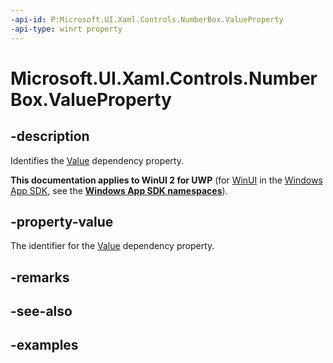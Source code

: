 ```yaml
---
-api-id: P:Microsoft.UI.Xaml.Controls.NumberBox.ValueProperty
-api-type: winrt property
---
```


# Microsoft.UI.Xaml.Controls.NumberBox.ValueProperty

<!--
public static Windows.UI.Xaml.DependencyProperty ValueProperty { get; }
-->

## -description

Identifies the [Value](numberbox_value.md) dependency property.

**This documentation applies to WinUI 2 for UWP** (for [WinUI](/windows/apps/winui/winui3/) in the [Windows App SDK](/windows/apps/windows-app-sdk/), see the **[Windows App SDK namespaces](/windows/windows-app-sdk/api/winrt/)**).

## -property-value

The identifier for the [Value](numberbox_value.md) dependency property.

## -remarks

## -see-also

## -examples

